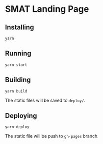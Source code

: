 # SMAT Landing Page

## Installing

```
yarn
```

## Running

```
yarn start
```

## Building

```
yarn build
```

The static files will be saved to `deploy/`.

## Deploying

```
yarn deploy
```

The static file will be push to `gh-pages` branch.
